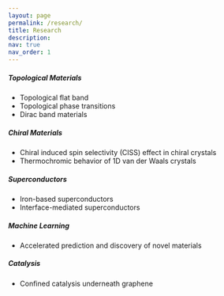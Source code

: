 ```yaml
---
layout: page
permalink: /research/
title: Research
description: 
nav: true
nav_order: 1
---
```


<h5>Topological Materials</h5>
<ul>
  <li>Topological flat band</li>
  <li>Topological phase transitions</li>
  <li>Dirac band materials</li>
</ul>

<h5>Chiral Materials</h5>
<ul>
  <li>Chiral induced spin selectivity (CISS) effect in chiral crystals</li>
  <li>Thermochromic behavior of 1D van der Waals crystals</li>
</ul>

<h5>Superconductors</h5>
<ul>
  <li>Iron-based superconductors</li>
  <li>Interface-mediated superconductors </li>
</ul>

<h5>Machine Learning</h5>
<ul>
  <li>Accelerated prediction and discovery of novel materials</li>
</ul>

<h5>Catalysis</h5>
<ul>
  <li>Confined catalysis underneath graphene</li>
</ul>
